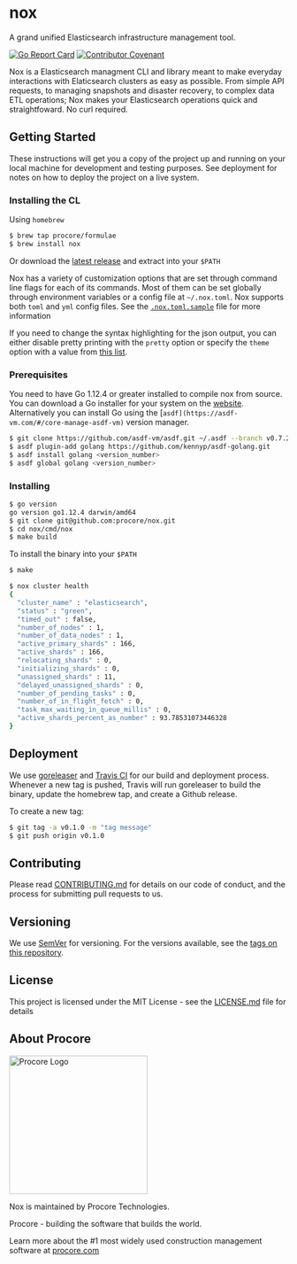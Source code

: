# nox

A grand unified Elasticsearch infrastructure management tool.

[![Go Report Card](https://goreportcard.com/badge/github.com/procore/nox)](https://goreportcard.com/report/github.com/procore/nox) [![Contributor Covenant](https://img.shields.io/badge/Contributor%20Covenant-v1.4%20adopted-ff69b4.svg)](CODE_OF_CONDUCT.md)

Nox is a Elasticsearch managment CLI and library meant to make everyday interactions with Elaticsearch clusters as easy as possible. From simple API requests, to managing snapshots and disaster recovery, to complex data ETL operations; Nox makes your Elasticsearch operations quick and straightfoward. No curl required.

## Getting Started

These instructions will get you a copy of the project up and running on your local machine for development and testing purposes. See deployment for notes on how to deploy the project on a live system.

### Installing the CL

Using `homebrew`

```bash
$ brew tap procore/formulae
$ brew install nox
```

Or download the [latest release](https://github.com/procore/nox/releases/latest)
and extract into your `$PATH`

Nox has a variety of customization options that are set through command line
flags for each of its commands. Most of them can be set globally through
environment variables or a config file at `~/.nox.toml`. Nox supports both `toml` and `yml` config files.
See the [`.nox.toml.sample`](./.nox.toml.sample) file for more information

If you need to change the syntax highlighting for the json output, you can
either disable pretty printing with the `pretty` option or specify the
`theme` option with a value from [this
list](https://xyproto.github.io/splash/docs/all.html).

### Prerequisites

You need to have Go 1.12.4 or greater installed to compile nox from source. You can download a Go installer for your system on the [website](https://golang.org/doc/install). Alternatively you can install Go using the [`asdf](https://asdf-vm.com/#/core-manage-asdf-vm)` version manager.

```bash
$ git clone https://github.com/asdf-vm/asdf.git ~/.asdf --branch v0.7.2
$ asdf plugin-add golang https://github.com/kennyp/asdf-golang.git
$ asdf install golang <version_number>
$ asdf global golang <version_number>
```

### Installing

```bash
$ go version
go version go1.12.4 darwin/amd64
$ git clone git@github.com:procore/nox.git
$ cd nox/cmd/nox
$ make build
```

To install the binary into your `$PATH`

```bash
$ make
```

```bash
$ nox cluster health
{
  "cluster_name" : "elasticsearch",
  "status" : "green",
  "timed_out" : false,
  "number_of_nodes" : 1,
  "number_of_data_nodes" : 1,
  "active_primary_shards" : 166,
  "active_shards" : 166,
  "relocating_shards" : 0,
  "initializing_shards" : 0,
  "unassigned_shards" : 11,
  "delayed_unassigned_shards" : 0,
  "number_of_pending_tasks" : 0,
  "number_of_in_flight_fetch" : 0,
  "task_max_waiting_in_queue_millis" : 0,
  "active_shards_percent_as_number" : 93.78531073446328
}
```

## Deployment

We use [goreleaser](https://goreleaser.com) and [Travis CI](https://travis-ci.org/) for our build and deployment process. Whenever a new tag is pushed, Travis will run goreleaser to build the binary, update the homebrew tap, and create a Github release.

To create a new tag:

```bash
$ git tag -a v0.1.0 -m "tag message"
$ git push origin v0.1.0
```

## Contributing

Please read [CONTRIBUTING.md](CONTRIBUTING.md) for details on our code of conduct, and the process for submitting pull requests to us.

## Versioning

We use [SemVer](http://semver.org/) for versioning. For the versions available, see the [tags on this repository](https://github.com/procore/nox/tags).

## License

This project is licensed under the MIT License - see the [LICENSE.md](LICENSE.md) file for details

## About Procore

<img
  src="https://www.procore.com/images/procore_logo.png"
  alt="Procore Logo"
  width="250px"
/>

Nox is maintained by Procore Technologies.

Procore - building the software that builds the world.

Learn more about the #1 most widely used construction management software at
[procore.com](https://www.procore.com/)
